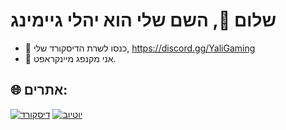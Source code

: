 # שלום 👋, השם שלי הוא יהלי גיימינג
- 📱 כנסו לשרת הדיסקורד שלי, https://discord.gg/YaliGaming
- 🤖 אני מקנפג מיינקראפט.
## 🌐 אתרים:
[![דיסקורד](https://img.shields.io/badge/Discord-%237289DA.svg?logo=discord&logoColor=white)](https://discord.gg/YaliGaming) [![יוטיוב](https://img.shields.io/badge/YouTube-%23FF0000.svg?logo=YouTube&logoColor=white)](https://www.youtube.com/@YaliGaming) 
